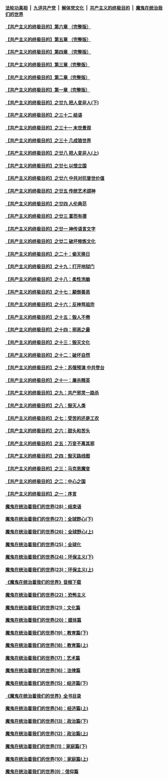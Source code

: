 ####  [法轮功真相](../../../../basic/blob/master/README.md?t=06070601) &nbsp;|&nbsp; [九评共产党](../../../../9ping.md/blob/master/README.md?t=06070601) &nbsp;|&nbsp; [解体党文化](../../../../jtdwh.md/blob/master/README.md?t=06070601)  &nbsp;|&nbsp; [共产主义的终极目的](../../../../gczydzjmd.md/blob/master/README.md?t=06070601) &nbsp;|&nbsp; [魔鬼在统治我们的世界](../../../../mgztzwmdsj.md/blob/master/README.md?t=06070601) 

#### [【共产主义的终极目的】第六章 （完整版）](../pages/nsc422/n11428913.md?t=06070601) 

#### [【共产主义的终极目的】第五章 （完整版）](../pages/nsc422/n11428912.md?t=06070601) 

#### [【共产主义的终极目的】第四章 （完整版）](../pages/nsc422/n11428907.md?t=06070601) 

#### [【共产主义的终极目的】第三章（完整版）](../pages/nsc422/n11428848.md?t=06070601) 

#### [【共产主义的终极目的】第二章（完整版）](../pages/nsc422/n11428831.md?t=06070601) 

#### [【共产主义的终极目的】第一章（完整版）](../pages/nsc422/n11417651.md?t=06070601) 

#### [【共产主义的终极目的】之廿九 把人变非人(下)](../pages/nsc422/n11344140.md?t=06070601) 

#### [【共产主义的终极目的】之三十二 结语](../pages/nsc422/n11360535.md?t=06070601) 

#### [【共产主义的终极目的】之三十一 末世景观](../pages/nsc422/n11351129.md?t=06070601) 

#### [【共产主义的终极目的】之三十 几成狼世界](../pages/nsc422/n11348280.md?t=06070601) 

#### [【共产主义的终极目的】之廿八 把人变非人(上)](../pages/nsc422/n11340492.md?t=06070601) 

#### [【共产主义的终极目的】之廿七 以恨立国](../pages/nsc422/n11336944.md?t=06070601) 

#### [【共产主义的终极目的】之廿六 中共对抗普世价值](../pages/nsc422/n11324785.md?t=06070601) 

#### [【共产主义的终极目的】之廿五 传统艺术颂神](../pages/nsc422/n11296396.md?t=06070601) 

#### [【共产主义的终极目的】之廿四 人伦典范](../pages/nsc422/n11296397.md?t=06070601) 

#### [【共产主义的终极目的】之廿三 富而有德](../pages/nsc422/n11283598.md?t=06070601) 

#### [【共产主义的终极目的】之廿一 神传语言文字](../pages/nsc422/n11263265.md?t=06070601) 

#### [【共产主义的终极目的】之廿二 破坏修炼文化](../pages/nsc422/n11245728.md?t=06070601) 

#### [【共产主义的终极目的】之二十：偷天换日](../pages/nsc422/n11238846.md?t=06070601) 

#### [【共产主义的终极目的】之十九：打开地狱门](../pages/nsc422/n11206376.md?t=06070601) 

#### [【共产主义的终极目的】之十八：柔性洗脑](../pages/nsc422/n11199994.md?t=06070601) 

#### [【共产主义的终极目的】之十七：颠倒善恶](../pages/nsc422/n11179782.md?t=06070601) 

#### [【共产主义的终极目的】之十六：反神骂祖宗](../pages/nsc422/n11166798.md?t=06070601) 

#### [【共产主义的终极目的】之十五：毁人不倦](../pages/nsc422/n11166792.md?t=06070601) 

#### [【共产主义的终极目的】之十四：邪恶之最](../pages/nsc422/n11150249.md?t=06070601) 

#### [【共产主义的终极目的】之十三：毁灭文化](../pages/nsc422/n11135227.md?t=06070601) 

#### [【共产主义的终极目的】之十二：破坏自然](../pages/nsc422/n11135214.md?t=06070601) 

#### [【共产主义的终极目的】之十：苏俄预演 中共登台](../pages/nsc422/n11118424.md?t=06070601) 

#### [【共产主义的终极目的】之十一：屠杀精英](../pages/nsc422/n11118442.md?t=06070601) 

#### [【共产主义的终极目的】之九：共产邪灵一路杀](../pages/nsc422/n11114139.md?t=06070601) 

#### [【共产主义的终极目的】之八：毁灭人类](../pages/nsc422/n11108503.md?t=06070601) 

#### [【共产主义的终极目的】之七：受苦的还是工农](../pages/nsc422/n11101809.md?t=06070601) 

#### [【共产主义的终极目的】之六：甜头和苦头](../pages/nsc422/n11096971.md?t=06070601) 

#### [【共产主义的终极目的】之五：万变不离其邪](../pages/nsc422/n11091285.md?t=06070601) 

#### [【共产主义的终极目的】之四：毁灭路线图](../pages/nsc422/n11086284.md?t=06070601) 

#### [【共产主义的终极目的】之三：马克思魔变](../pages/nsc422/n11061941.md?t=06070601) 

#### [【共产主义的终极目的】之二：中心之国](../pages/nsc422/n11047728.md?t=06070601) 

#### [【共产主义的终极目的】之一：序言](../pages/nsc422/n11086077.md?t=06070601) 

#### [魔鬼在统治着我们的世界(28)：结束语](../pages/nsc422/n10936246.md?t=06070601) 

#### [魔鬼在统治着我们的世界(27)：全球野心(下)](../pages/nsc422/n10928319.md?t=06070601) 

#### [魔鬼在统治着我们的世界(26)：全球野心(上)](../pages/nsc422/n10900318.md?t=06070601) 

#### [魔鬼在统治着我们的世界(25)：全球化](../pages/nsc422/n10788205.md?t=06070601) 

#### [魔鬼在统治着我们的世界(24)：环保主义(下)](../pages/nsc422/n10695307.md?t=06070601) 

#### [魔鬼在统治着我们的世界(23)：环保主义(上)](../pages/nsc422/n10688613.md?t=06070601) 

#### [《魔鬼在统治着我们的世界》音频下载](../pages/nsc422/n10635553.md?t=06070601) 

#### [魔鬼在统治着我们的世界(22)：恐怖主义](../pages/nsc422/n10614727.md?t=06070601) 

#### [魔鬼在统治着我们的世界(21)：文化篇](../pages/nsc422/n10597706.md?t=06070601) 

#### [魔鬼在统治着我们的世界(20)：媒体篇](../pages/nsc422/n10586579.md?t=06070601) 

#### [魔鬼在统治着我们的世界(19)：教育篇(下)](../pages/nsc422/n10564808.md?t=06070601) 

#### [魔鬼在统治着我们的世界(18)：教育篇(上)](../pages/nsc422/n10526970.md?t=06070601) 

#### [魔鬼在统治着我们的世界(17)：艺术篇](../pages/nsc422/n10499093.md?t=06070601) 

#### [魔鬼在统治着我们的世界(16)：法律篇](../pages/nsc422/n10485969.md?t=06070601) 

#### [魔鬼在统治着我们的世界(15)：经济篇(下)](../pages/nsc422/n10469975.md?t=06070601) 

#### [《魔鬼在统治着我们的世界》全书目录](../pages/nsc422/n10464261.md?t=06070601) 

#### [魔鬼在统治着我们的世界(14)：经济篇(上)](../pages/nsc422/n10457370.md?t=06070601) 

#### [魔鬼在统治着我们的世界(13)：政治篇(下)](../pages/nsc422/n10448270.md?t=06070601) 

#### [魔鬼在统治着我们的世界(12)：政治篇(上)](../pages/nsc422/n10444576.md?t=06070601) 

#### [魔鬼在统治着我们的世界(11)：家庭篇(下)](../pages/nsc422/n10440961.md?t=06070601) 

#### [魔鬼在统治着我们的世界(10)：家庭篇(上)](../pages/nsc422/n10435448.md?t=06070601) 

#### [魔鬼在统治着我们的世界(9)：信仰篇](../pages/nsc422/n10432159.md?t=06070601) 

